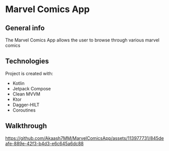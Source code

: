 # Marvel Comics App

## General info
The Marvel Comics App allows the user to browse through various marvel comics
	

## Technologies
Project is created with:

* Kotlin
* Jetpack Compose
* Clean MVVM
* Ktor
* Dagger-HILT
* Coroutines
## Walkthrough

https://github.com/Akaash7MM/MarvelComicsApp/assets/113977731/845deafe-889e-42f3-b4d3-e6c645a6dc88
